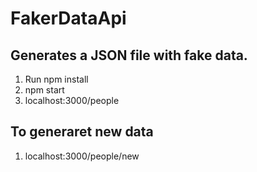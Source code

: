 # FakerDataApi

## Generates a JSON file with fake data.

1. Run npm install
2. npm start
3. localhost:3000/people

## To generaret new data

1. localhost:3000/people/new
